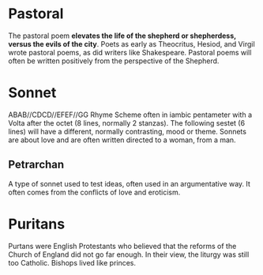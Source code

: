 # Pastoral
The pastoral poem **elevates the life of the shepherd or shepherdess, versus the evils of the city**. Poets as early as Theocritus, Hesiod, and Virgil wrote pastoral poems, as did writers like Shakespeare.
Pastoral poems will often be written positively from the perspective of the Shepherd.

# Sonnet
ABAB//CDCD//EFEF//GG Rhyme Scheme often in iambic pentameter with a Volta after the octet (8 lines, normally 2 stanzas). The following sestet (6 lines) will have a different, normally contrasting, mood or theme. Sonnets are about love and are often written directed to a woman, from a man.
## Petrarchan
A type of sonnet used to test ideas, often used in an argumentative way. It often comes from the conflicts of love and eroticism.

# Puritans
Purtans were English Protestants who believed that the reforms of the Church of England did not go far enough. In their view, the liturgy was still too Catholic. Bishops lived like princes.